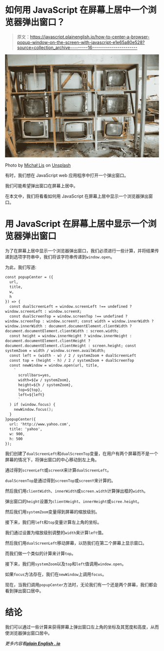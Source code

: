 # 如何用 JavaScript 在屏幕上居中一个浏览器弹出窗口？

> 原文：<https://javascript.plainenglish.io/how-to-center-a-browser-popup-window-on-the-screen-with-javascript-e1e65a80e528?source=collection_archive---------16----------------------->

![](img/96f1da1bb5ef4227d3e65808471c0bc0.png)

Photo by [Michał Lis](https://unsplash.com/@mq1?utm_source=medium&utm_medium=referral) on [Unsplash](https://unsplash.com?utm_source=medium&utm_medium=referral)

有时，我们想在 JavaScript web 应用程序中打开一个弹出窗口。

我们可能希望弹出窗口在屏幕上居中。

在本文中，我们将看看如何用 JavaScript 在屏幕上居中显示一个浏览器弹出窗口。

# 用 JavaScript 在屏幕上居中显示一个浏览器弹出窗口

为了在屏幕上居中显示一个浏览器弹出窗口，我们必须进行一些计算，并将结果传递到选项字符串中，我们将该字符串传递到`window.open`。

为此，我们写道:

```
const popupCenter = ({
  url,
  title,
  w,
  h
}) => {
  const dualScreenLeft = window.screenLeft !== undefined ? window.screenLeft : window.screenX;
  const dualScreenTop = window.screenTop !== undefined ? window.screenTop : window.screenY; const width = window.innerWidth ? window.innerWidth : document.documentElement.clientWidth ? document.documentElement.clientWidth : screen.width;
  const height = window.innerHeight ? window.innerHeight : document.documentElement.clientHeight ? document.documentElement.clientHeight : screen.height; const systemZoom = width / window.screen.availWidth;
  const left = (width - w) / 2 / systemZoom + dualScreenLeft
  const top = (height - h) / 2 / systemZoom + dualScreenTop
  const newWindow = window.open(url, title,
    `
      scrollbars=yes,
      width=${w / systemZoom}, 
      height=${h / systemZoom}, 
      top=${top}, 
      left=${left}
      `
  ) if (window.focus) {
    newWindow.focus();
  }
}popupCenter({
  url: 'http://www.yahoo.com',
  title: 'yahoo',
  w: 900,
  h: 500
});
```

我们创建了`dualScreenLeft`和`dualScreenTop`变量，在用户有两个屏幕而不是一个屏幕的情况下，将弹出窗口的中心移动到左上角。

通过得到`screenLeft`或`screenX`来计算`dualScreenLeft`。

`dualScreenTop`是通过得到`screenTop`或`screenY`来计算的。

然后我们用`clientWidth`、`innerWidth`或`screen.width`计算弹出框的`width`。

弹出窗口的`height`设置为`clientHeight`、`innerHeight`或`scree.height`。

然后我们用`systemZoom`变量得到屏幕的缩放级别。

接下来，我们用`left`和`top`变量计算左上角的坐标。

我们通过设置为缩放级别调整的`width`来计算`left`值。

然后我们用`dualScreenLeft`移动屏幕，以防我们在第二个屏幕上显示窗口。

而我们做一个类似的计算来计算`top`。

接下来，我们用`systemZoom`以及`top`和`left`值调用`window.open`。

如果`focus`方法存在，我们在`newWindow`上调用`focus`。

现在，当我们调用`popupCenter`方法时，无论我们有一个还是两个屏幕，我们都会看到弹出窗口居中。

# 结论

我们可以通过一些计算来获得屏幕上弹出窗口左上角的坐标及其宽度和高度，从而使浏览器弹出窗口居中。

*更多内容看*[***plain English . io***](http://plainenglish.io/)